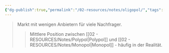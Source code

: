 ```yaml
---
{"dg-publish":true,"permalink":"/02-resources/notes/oligopol/","tags":["markt/struktur"],"noteIcon":"","updated":"2025-08-26T16:28:52.287+02:00"}
---
```


>Markt mit wenigen Anbietern für viele Nachfrager.
>>Mittlere Position zwischen [[02 - RESOURCES/Notes/Polypol\|Polypol]] und [[02 - RESOURCES/Notes/Monopol\|Monopol]] - häufig in der Realität.